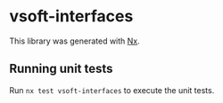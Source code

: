# vsoft-interfaces

This library was generated with [Nx](https://nx.dev).

## Running unit tests

Run `nx test vsoft-interfaces` to execute the unit tests.
